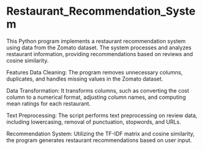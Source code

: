 # Restaurant_Recommendation_System

This Python program implements a restaurant recommendation system using data from the Zomato dataset. The system processes and analyzes restaurant information, providing recommendations based on reviews and cosine similarity.

Features
Data Cleaning: The program removes unnecessary columns, duplicates, and handles missing values in the Zomato dataset.

Data Transformation: It transforms columns, such as converting the cost column to a numerical format, adjusting column names, and computing mean ratings for each restaurant.

Text Preprocessing: The script performs text preprocessing on review data, including lowercasing, removal of punctuation, stopwords, and URLs.

Recommendation System: Utilizing the TF-IDF matrix and cosine similarity, the program generates restaurant recommendations based on user input.
